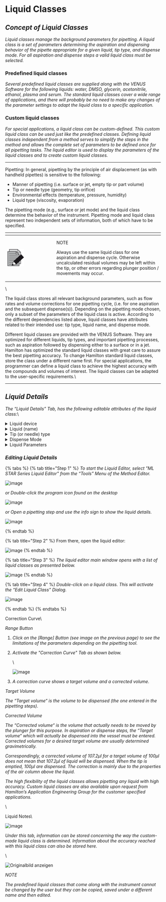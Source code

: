 # Liquid Classes

## _Concept of Liquid Classes‌_

_Liquid classes manage the background parameters for pipetting. A liquid class is a set of parameters determining the aspiration and dispensing behavior of the pipette appropriate for a given liquid, tip type, and dispense mode. For all aspiration and dispense steps a valid liquid class must be selected._

### Predefined liquid classes

_Several predefined liquid classes are supplied along with the VENUS Software for the following liquids: water, DMSO, glycerin, acetonitrile, ethanol, plasma and serum. The standard liquid classes cover a wide range of applications, and there will probably be no need to make any changes of the parameter settings to adapt the liquid class to a specific application._

### Custom liquid classes

_For special applications, a liquid class can be custom-defined. This custom liquid class can be used just like the predefined classes. Defining liquid classes independent from a method serves to simplify the steps in the method and allows the complete set of parameters to be defined once for all pipetting tasks. The liquid editor is used to display the parameters of the liquid classes and to create custom liquid classes._

***



Pipetting: In general, pipetting by the principle of air displacement (as with handheld pipettes) is sensitive to the following:

* Manner of pipetting (i.e. surface or jet, empty tip or part volume)
* Tip or needle type (geometry, tip orifice)
* Environmental effects (temperature, pressure, humidity)
* Liquid type (viscosity, evaporation)

The pipetting mode (e.g., surface or jet mode) and the liquid class determine the behavior of the instrument. Pipetting mode and liquid class represent two independent sets of information, both of which have to be specified.

<table data-header-hidden><thead><tr><th width="145"></th><th></th></tr></thead><tbody><tr><td><img src="../../../../.gitbook/assets/image (1) (1) (1).png" alt="" data-size="original"></td><td><p>NOTE</p><p>Always use the same liquid class for one aspiration and dispense cycle. Otherwise uncalculated residual volumes may be left within the tip, or other errors regarding plunger position / movements may occur.</p></td></tr></tbody></table>

\


The liquid class stores all relevant background parameters, such as flow rates and volume corrections for one pipetting cycle, (i.e. for one aspiration and the subsequent dispense(s)). Depending on the pipetting mode chosen, only a subset of the parameters of the liquid class is active. According to the different dependencies listed above, liquid classes have attributes related to their intended use: tip type, liquid name, and dispense mode.

Different liquid classes are provided with the VENUS Software. They are optimized for different liquids, tip types, and important pipetting processes, such as aspiration followed by dispensing either to a surface or in a jet. Hamilton has optimized the standard liquid classes with great care to assure the best pipetting accuracy. To change Hamilton standard liquid classes, store the class under a different name first. For special applications, the programmer can define a liquid class to achieve the highest accuracy with the compounds and volumes of interest. The liquid classes can be adapted to the user-specific requirements.\


***



## _Liquid Details_

_The “Liquid Details” Tab, has the following editable attributes of the liquid class:_\


<details>

<summary>Liquid device</summary>



</details>

<details>

<summary>Liquid (name)</summary>



</details>

<details>

<summary>Tip (or needle) type</summary>



</details>

<details>

<summary>Dispense Mode</summary>



</details>

<details>

<summary>Liquid Parameters</summary>



_Here is what the various parameters mean:_

* _“Flow Rate” and “Mix Flow Rate” are volume flows of liquid in µl/s; they correspond to plunger speeds for aspirating, dispensing and mixing._
* _“Air Transport Volume”: air for transport is aspirated at the end of the aspirate and/or dispense step and automatically dispensed again as an extra volume in the first part of the dispense step._
* _“Blowout Volume”: blow-out air is taken up first during aspiration. If dispensing will later be done using the “Empty tip” Dispense Mode, the entire volume including blow-out air is dispensed in the dispense step._
* _“Swap Speed” is the speed at which the dispensing head (single pipetting channel, CO-RE 96 Probe Head or CO-RE 384 Probe Head) is drawn up out of the liquid._
* _“Settling Time” is the time the dispensing head has to wait in the liquid after aspiration/dispense until it begins to withdraw._
* _“Over-Aspirate Volume” is a kind of pre-wetting volume: on aspirating e.g. 20µl of liquid, first more than 20µl is aspirated (20µl + Over-asp. vol.), so as to pre-wet the tip. Then this volume is dispensed again immediately (still in the aspirate step)._
* _“Clot Retract Height”: a parameter for recognizing clots which determines how high the dispensing head is allowed to travel up out of the liquid if there is a residual cLLD signal after aspiration. It is measured in mm from the height of the liquid surface upwards. If this distance is exceeded, an error message is generated._
* _“Stop Flow Rate”: dispensing speed of the plunger (expressed as a stream of liquid volume in µl/s), at which the dispense step terminates abruptly. If the “Dispense flow rate“ is equal to the “Stop flow rate“, the dispense breaks off abruptly after dispensing the volume without slowing down beforehand. If the “Stop flow rate“ is set to its minimum permitted value, the plunger movement becomes gradually slower during the dispense until it stops._
* _“Stop Back Volume”: volume which is aspirated again immediately after dispensing “Jet Part Volume” Mode. This volume is aspirated automatically as quickly as possible in order to have a cut-off of the liquid flow._
* _“Pressure LLD Sensitivity”: Default value for the pressure LLD sensitivity to be used in aspiration steps. Determined by the liquid._
* _“Max Height Difference”: Default tolerated maximum height difference in mm between pressure and capacitive LLD if both are activated during aspiration._

</details>





### _‌Editing Liquid Details‌_

{% tabs %}
{% tab title="Step 1" %}
_To start the Liquid Editor, select "ML STAR Series Liquid Editor" from the “Tools” Menu of the Method Editor._

![image](../../../../.gitbook/assets/Image\_1382.jpg)

_or Double-click the program icon found on the desktop_

![image](../../../../.gitbook/assets/Image\_1383.jpg)

_or Open a pipetting step and use the info sign to show the liquid details._

![image](../../../../.gitbook/assets/Image\_1384.jpg)


{% endtab %}

{% tab title="Step 2" %}
From there, open the liquid editor:

![image](../../../../.gitbook/assets/Image\_1385.jpg)
{% endtab %}

{% tab title="Step 3" %}
_The liquid editor main window opens with a list of liquid classes as presented below._

![image](../../../../.gitbook/assets/Image\_1386.jpg)
{% endtab %}

{% tab title="Step 4" %}
_Double-click on a liquid class. This will activate the “Edit Liquid Class” Dialog._

![image](../../../../.gitbook/assets/Image\_1387.jpg)


{% endtab %}
{% endtabs %}





Correction Curve\



_Range Button_

1. _Click on the \[Range] Button (see image on the previous page) to see the limitations of the parameters depending on the pipetting tool._
2.  _Activate the "Correction Curve" Tab as shown below._

    \


    ![image](../../../../.gitbook/assets/Image\_1389.jpg)
3. _A correction curve shows a target volume and a corrected volume._

_Target Volume_

_The “Target volume“ is the volume to be dispensed (the one entered in the pipetting steps)._

_Corrected Volume_

_The “Corrected volume“ is the volume that actually needs to be moved by the plunger for this purpose. In aspiration or dispense steps, the “Target volume“ which will actually be dispensed into the vessel must be entered. Corrected volumes for a desired target volume are usually determined gravimetrically._

_Correspondingly, a corrected volume of 107.2µl for a target volume of 100µl does not mean that 107.2µl of liquid will be dispensed. When the tip is emptied, 100µl are dispensed. The correction is mainly due to the properties of the air column above the liquid._

_The high flexibility of the liquid classes allows pipetting any liquid with high accuracy. Custom liquid classes are also available upon request from Hamilton’s Application Engineering Group for the customer specified applications._

\


Liquid Notes\



![image](../../../../.gitbook/assets/Image\_1390.gif)

_Under this tab, information can be stored concerning the way the custom-made liquid class is determined. Information about the accuracy reached with this liquid class can also be stored here._

\


![Originalbild anzeigen](../../../../.gitbook/assets/Image\_1391.jpg)

_NOTE_

_The predefined liquid classes that come along with the instrument cannot be changed by the user but they can be copied, saved under a different name and then edited._

## _‌_
